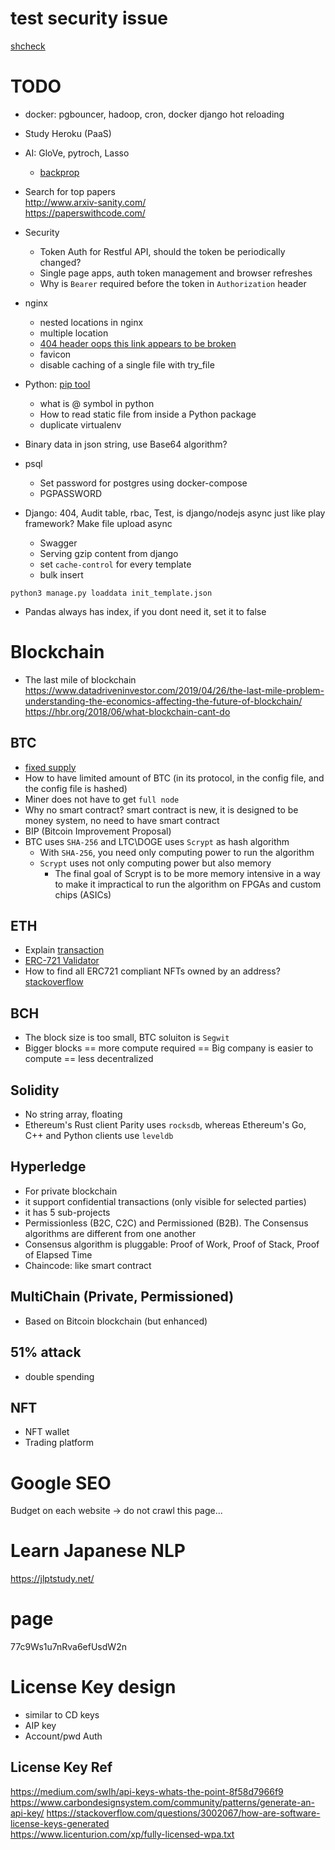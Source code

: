 # test security issue
[shcheck](https://github.com/meliot/shcheck)

# TODO
* docker: pgbouncer, hadoop, cron, docker django hot reloading
* Study Heroku (PaaS)
* AI: GloVe, pytroch, Lasso
  * [backprop](https://medium.com/@karpathy/yes-you-should-understand-backprop-e2f06eab496b)
* Search for top papers  
http://www.arxiv-sanity.com/  
https://paperswithcode.com/  

* Security
  * Token Auth for Restful API, should the token be periodically changed?
  * Single page apps, auth token management and browser refreshes
  * Why is `Bearer` required before the token in `Authorization` header
* nginx
  * nested locations in nginx
  * multiple location
  * [404 header oops this link appears to be broken](https://stackoverflow.com/questions/3970093/include-after-php-404-header-returning-oops-this-link-appears-to-be-broken)
  * favicon
  * disable caching of a single file with try_file
* Python: [pip tool](https://pypi.org/project/pip-tools/)
  * what is @ symbol in python
  * How to read static file from inside a Python package
  * duplicate virtualenv
* Binary data in json string, use Base64 algorithm?
* psql
  * Set password for postgres using docker-compose
  * PGPASSWORD
* Django: 404, Audit table, rbac, Test, is django/nodejs async just like play framework? Make file upload async
  * Swagger
  * Serving gzip content from django
  * set `cache-control` for every template
  * bulk insert
```
python3 manage.py loaddata init_template.json
```

* Pandas always has index, if you dont need it, set it to false

# Blockchain
* The last mile of blockchain
https://www.datadriveninvestor.com/2019/04/26/the-last-mile-problem-understanding-the-economics-affecting-the-future-of-blockchain/  
https://hbr.org/2018/06/what-blockchain-cant-do  

## BTC
* [fixed supply](https://cryptoli.st/lists/fixed-supply)  
* How to have limited amount of BTC (in its protocol, in the config file, and the config file is hashed)
* Miner does not have to get `full node`
* Why no smart contract? smart contract is new, it is designed to be money system, no need to have smart contract
* BIP (Bitcoin Improvement Proposal)
* BTC uses `SHA-256` and LTC\DOGE uses `Scrypt` as hash algorithm
  * With `SHA-256`, you need only computing power to run the algorithm
  * `Scrypt` uses not only computing power but also memory
    * The final goal of Scrypt is to be more memory intensive in a way to make it impractical to run the algorithm on FPGAs and custom chips (ASICs)

## ETH
* Explain [transaction](https://ethereum.org/en/developers/docs/transactions/)
* [ERC-721 Validator](https://erc721validator.org/)
* How to find all ERC721 compliant NFTs owned by an address? [stackoverflow](https://ethereum.stackexchange.com/questions/98233/how-to-find-all-erc721-compliant-nfts-owned-by-an-address-web3-js)

## BCH
* The block size is too small, BTC soluiton is `Segwit`
* Bigger blocks == more compute required == Big company is easier to compute == less decentralized

## Solidity
* No string array, floating
* Ethereum's Rust client Parity uses `rocksdb`, whereas Ethereum's Go, C++ and Python clients use `leveldb`

## Hyperledge
* For private blockchain
* it support confidential transactions (only visible for selected parties)
* it has 5 sub-projects
* Permissionless (B2C, C2C) and Permissioned (B2B). The Consensus algorithms are different from one another 
* Consensus algorithm is pluggable: Proof of Work, Proof of Stack, Proof of Elapsed Time
* Chaincode: like smart contract


## MultiChain (Private, Permissioned)
* Based on Bitcoin blockchain (but enhanced)

## 51% attack
* double spending

## NFT
* NFT wallet
* Trading platform

# Google SEO
Budget on each website -> do not crawl this page...

# Learn Japanese NLP
https://jlptstudy.net/

# page
77c9Ws1u7nRva6efUsdW2n


# License Key design
* similar to CD keys
* AIP key
* Account/pwd Auth
## License Key Ref
https://medium.com/swlh/api-keys-whats-the-point-8f58d7966f9  
https://www.carbondesignsystem.com/community/patterns/generate-an-api-key/
https://stackoverflow.com/questions/3002067/how-are-software-license-keys-generated  
https://www.licenturion.com/xp/fully-licensed-wpa.txt  

